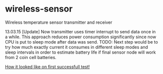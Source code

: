 # wireless-sensor
Wireless temperature sensor transmitter and receiver

13.03.15 [Update] 
Now transmitter uses timer interrupt to send data once in a while. This approach reduces power consumption significantly since now CPU is put to sleep mode after data was send.
TODO:
Next step would be to try how much exactly current it consumes in different sleep modes and sleep intervals in order to estimate battery life if final sensor node will work from 2 coin cell batteries.

[How it looked like on first successfull test!](etc/v0.0.1.jpg)
